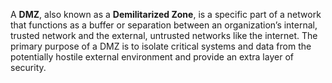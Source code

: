 A **DMZ**, also known as a **Demilitarized Zone**, is a specific part of a network that functions as a buffer or separation between an organization’s internal, trusted network and the external, untrusted networks like the internet. The primary purpose of a DMZ is to isolate critical systems and data from the potentially hostile external environment and provide an extra layer of security.